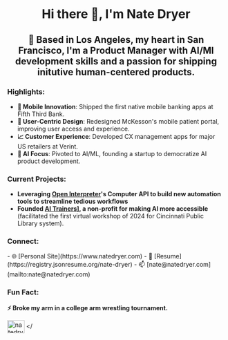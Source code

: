 <h1 align="center">Hi there 👋, I'm Nate Dryer</h1>
<h2 align="center"> 📍  Based in Los Angeles, my heart in San Francisco, I'm a Product Manager with AI/Ml development skills and a passion for shipping initutive human-centered products.</h2>

### Highlights:
- **🚀 Mobile Innovation**: Shipped the first native mobile banking apps at Fifth Third Bank.
- **🔧 User-Centric Design**: Redesigned McKesson's mobile patient portal, improving user access and experience.
- **📈 Customer Experience**: Developed CX management apps for major US retailers at Verint.
- **🤖 AI Focus**: Pivoted to AI/ML, founding a startup to democratize AI product development.

### Current Projects:
- **Leveraging [Open Interpreter](https://www.openinterpreter.com/)'s Computer API to build new automation tools to streamline tedious workflows**
- **Founded [AI Trainers](https://www.aitrainers.io)], a non-profit for making AI more accessible** (facilitated the first virtual workshop of 2024 for Cincinnati Public Library system).

<h3 align="left">Connect:</h3>
<p align="left">
- 🌐 [Personal Site](https://www.natedryer.com)
- 📄 [Resume](https://registry.jsonresume.org/nate-dryer)
- 📫 [nate@natedryer.com](mailto:nate@natedryer.com)

### Fun Fact:
**⚡ Broke my arm in a college arm wrestling tournament.**

<a href="https://linkedin.com/in/natedryer" target="blank"><img align="center" src="https://raw.githubusercontent.com/rahuldkjain/github-profile-readme-generator/master/src/images/icons/Social/linked-in-alt.svg" alt="natedryer" height="30" width="40" /></a>
</
